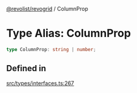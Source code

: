 [@revolist/revogrid](README.md) / ColumnProp

# Type Alias: ColumnProp

```ts
type ColumnProp: string | number;
```

## Defined in

[src/types/interfaces.ts:267](https://github.com/revolist/revogrid/blob/834ef2bcc7d11d36bb9e66716a7f07087a633494/src/types/interfaces.ts#L267)

